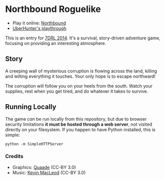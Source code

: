 # Northbound Roguelike

* Play it online: [Northbound](http://skeeto.github.io/northbound/)
* [UberHunter's playthrough](http://youtu.be/J4jOxma4uhE)

This is an entry for [7DRL 2014][7drl]. It's a survival, story-driven
adventure game, focusing on providing an interesting atmosphere.

## Story

A creeping wall of mysterious corruption is flowing across the land,
killing and wilting everything it touches. Your only hope is to escape
northward!

The corruption will follow you on your heels from the south. Watch
your supplies, rest when you get tired, and do whatever it takes to
survive.

## Running Locally

The game *can* be run locally from this repository, but due to browser
security limitations **it must be hosted through a web server**, not
visited directly on your filesystem. If you happen to have Python
installed, this is simple:

    python -m SimpleHTTPServer

### Credits

* Graphics: [Quaade](http://opengameart.org/content/sprites-for-top-down-rpg) (CC-BY 3.0)
* Music: [Kevin MacLeod](http://incompetech.com/music/royalty-free/) (CC-BY 3.0)


[7drl]: http://www.roguebasin.com/index.php?title=7DRL_Challenge_2014

